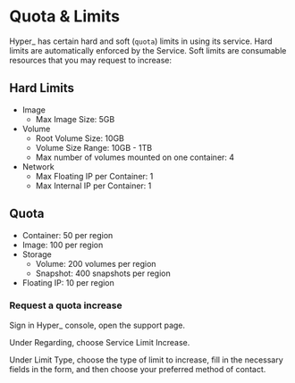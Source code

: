 # Quota & Limits

Hyper_ has certain hard and soft (`quota`) limits in using its service. Hard limits are automatically enforced by the Service. Soft limits are consumable resources that you may request to increase:

## Hard Limits
- Image
	- Max Image Size: 5GB
- Volume
	- Root Volume Size: 10GB
	- Volume Size Range: 10GB - 1TB
	- Max number of volumes mounted on one container: 4
- Network
	- Max Floating IP per Container: 1
	- Max Internal IP per Container: 1

## Quota
- Container: 50 per region
- Image:  100 per region
- Storage
	- Volume: 200 volumes per region
	- Snapshot: 400 snapshots per region
- Floating IP: 10 per region

### Request a quota increase

Sign in Hyper_ console, open the support page.

Under Regarding, choose Service Limit Increase.

Under Limit Type, choose the type of limit to increase, fill in the necessary fields in the form, and then choose your preferred method of contact.
